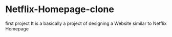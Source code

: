 # Netflix-Homepage-clone
first project
It is a basically a project of designing a Website similar to Netflix Homepage
